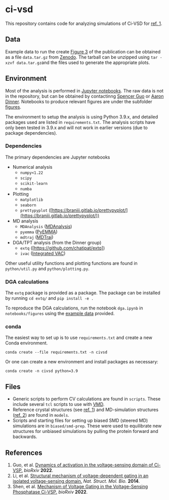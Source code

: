 # ci-vsd

This repository contains code for analyzing simulations of Ci-VSD for [ref. 1][1].

## Data
Example data to run the create [Figure 3](./notebooks/figures/FIG1_S4.ipynb) of the publication can
be obtained as a file `data.tar.gz` from [Zenodo](https://zenodo.org/record/7502084). The tarball can be unzipped
using `tar -xzvf data.tar.gz`and the files used to generate the appropriate plots.

## Environment
Most of the analysis is performed in [Jupyter notebooks](./notebooks/). The raw data
is not in the repository, but can be obtained by contactinng [Spencer Guo](mailto:scguo@uchicago.edu)
or [Aaron Dinner](mailto:dinner@uchicago.edu). Notebooks to produce relevant figures are under the 
subfolder [figures](./notebooks/figures). 

The environment to setup the analysis is using Python 3.9.x, and detailed
packages used are listed in `requirements.txt`.
The analysis scripts have only been tested in 3.9.x and will not work in earlier versions (due to 
package dependencies).

### Dependencies
The primary dependencies are Jupyter notebooks
- Numerical analysis
    - `numpy<1.22`
    - `scipy`
    - `scikit-learn`
    - `numba`
- Plotting
    - `matplotlib`
    - `seaborn`
    - `prettypyplot` ([https://braniii.gitlab.io/prettypyplot/](https://braniii.gitlab.io/prettypyplot/))
- MD analysis
    - `MDAnalysis` ([MDAnalysis](https://www.mdanalysis.org/))
    - `pyemma` ([PyEMMA](http://www.emma-project.org/))
    - `mdtraj` ([MDTraj](https://www.mdtraj.org/))
- DGA/TPT analysis (from the Dinner group)
    - `extq` ([https://github.com/chatipat/extq])
    - `ivac` ([Integrated VAC](https://github.com/chatipat/ivac))

Other useful utility functions and plotting functions are found in 
`python/util.py` and `python/plotting.py`.

### DGA calculations
The `extq` package is provided as a package. The package can be installed
by running `cd extq/` and `pip install -e .`

To reproduce the DGA calculations, run the notebook `dga.ipynb` in `notebooks/figures` using the [example
data](#data) provided.

### conda
The easiest way to set up is to use `requirements.txt` and create a new
Conda environment.
```
conda create --file requirements.txt -n civsd
```
Or one can create a new environment and install packages as necessary:
```
conda create -n civsd python=3.9
```

## Files
- Generic scripts to perform CV calculations are found in `scripts`.
These include several `tcl` scripts to use with [VMD](https://www.ks.uiuc.edu/Research/vmd/).
- Reference crystal structures (see [ref. 1][1]) and MD-simulation structures ([ref. 2][2]) are found in `models`.
- Scripts and starting files for setting up biased SMD (steered MD) simulations are in `biased/smd-prep`.
These were used to equilibrate new structures for unbiased simulations by pulling the protein forward and backwards.


## References
1. Guo, et al. [Dynamics of activation in the voltage-sensing domain of Ci-VSP.][1] *bioRxiv* **2022**.
1. Li, et al. [Structural mechanism of voltage-dependent gating in an isolated voltage-sensing domain.][2] *Nat. Struct. Mol. Bio.* **2014**.
1. Shen, et al. [Mechanism of Voltage Gating in the Voltage-Sensing Phosphatase Ci-VSP.][3] *bioRxiv* **2022**. 

[1]: https://www.biorxiv.org/content/10.1101/2022.12.19.521128v2
[2]: http://www.nature.com/articles/nsmb.2768
[3]: https://www.biorxiv.org/content/10.1101/2022.02.17.480971v1
